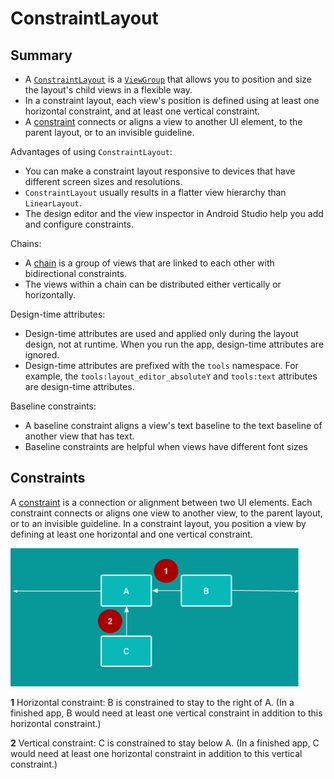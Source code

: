 # ConstraintLayout

## Summary

- A [`ConstraintLayout`](https://developer.android.com/reference/android/support/constraint/ConstraintLayout.html) is a [`ViewGroup`](http://developer.android.com/reference/android/view/ViewGroup.html) that allows you to position and size the layout's child views in a flexible way.
- In a constraint layout, each view's position is defined using at least one horizontal constraint, and at least one vertical constraint.
- A [constraint](https://developer.android.com/training/constraint-layout/#constraints-overview) connects or aligns a view to another UI element, to the parent layout, or to an invisible guideline.

Advantages of using `ConstraintLayout`:

- You can make a constraint layout responsive to devices that have different screen sizes and resolutions.
- `ConstraintLayout` usually results in a flatter view hierarchy than `LinearLayout`.
- The design editor and the view inspector in Android Studio help you add and configure constraints.

Chains:

- A [chain](https://developer.android.com/training/constraint-layout/#constrain-chain) is a group of views that are linked to each other with bidirectional constraints.
- The views within a chain can be distributed either vertically or horizontally.

Design-time attributes:

- Design-time attributes are used and applied only during the layout design, not at runtime. When you run the app, design-time attributes are ignored.
- Design-time attributes are prefixed with the `tools` namespace. For example, the `tools:layout_editor_absoluteY` and `tools:text` attributes are design-time attributes.

Baseline constraints:

- A baseline constraint aligns a view's text baseline to the text baseline of another view that has text.
- Baseline constraints are helpful when views have different font sizes

## Constraints
A [constraint](https://developer.android.com/training/constraint-layout/#constraints-overview) is a connection or alignment between two UI elements. Each constraint connects or aligns one view to another view, to the parent layout, or to an invisible guideline. In a constraint layout, you position a view by defining at least one horizontal and one vertical constraint.

![be3c775dcb40cfe.png](be3c775dcb40cfe.png)

**1** Horizontal constraint: B is constrained to stay to the right of A. (In a finished app, B would need at least one vertical constraint in addition to this horizontal constraint.)

**2** Vertical constraint: C is constrained to stay below A. (In a finished app, C would need at least one horizontal constraint in addition to this vertical constraint.)

